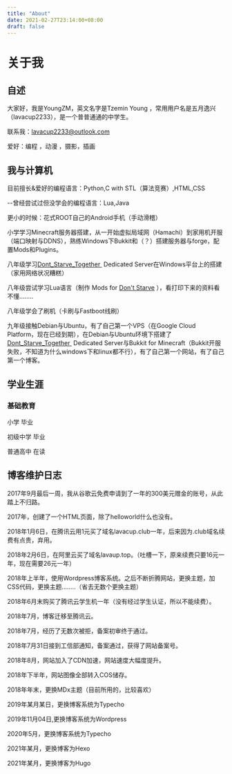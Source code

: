 ```yaml
---
title: "About"
date: 2021-02-27T23:14:00+08:00
draft: false
---
```


# 关于我

## 自述

大家好，我是YoungZM，英文名字是Tzemin Young ，常用用户名是五月逸兴（lavacup2233），是一个普普通通的中学生。


联系我：<a href="mailto:lavacup2233@outlook.com">lavacup2233@outlook.com</a>


爱好：编程 ，动漫 ，摄影，插画


<!-- wp:heading {"level":3} -->
## 我与计算机


目前擅长&amp;爱好的编程语言：Python,C with STL（算法竞赛）,HTML,CSS



--曾经尝试过但没学会的编程语言：Lua,Java



更小的时候：花式ROOT自己的Android手机（手动滑稽）



小学学习Minecraft服务器搭建，从一开始虚拟局域网（Hamachi）到家用机开服（端口映射与DDNS），熟练Windows下Bukkit和（？）搭建服务器与forge，配置Mods和Plugins。



八年级学习<a href="https://store.steampowered.com/app/322330/Dont_Starve_Together/" target="_blank" rel="noreferrer noopener">Dont_Starve_Together&nbsp;</a>&nbsp;Dedicated&nbsp;Server在Windows平台上的搭建（家用网络状况糟糕）



八年级尝试学习Lua语言（制作 Mods for&nbsp;<a rel="noreferrer noopener" href="https://store.steampowered.com/app/219740/Dont_Starve/" target="_blank">Don't Starve</a>&nbsp;），看打印下来的资料看不懂........


八年级学会了刷机（卡刷与Fastboot线刷）


九年级接触Debian与Ubuntu，有了自己第一个VPS（在Google Cloud Platform，现在已经到期），在Debian与Ubuntu环境下搭建了<a rel="noreferrer noopener" href="https://store.steampowered.com/app/322330/Dont_Starve_Together/" target="_blank">Dont_Starve_Together&nbsp;</a>&nbsp;Dedicated&nbsp;Server与Bukkit for Minecraft（Bukkit开服失败，不知道为什么windows下和linux都不行），有了自己第一个网站，有了自己第一个博客。


## 学业生涯

### 基础教育

小学 毕业


初级中学 毕业


普通高中 在读

## 博客维护日志

2017年9月最后一周，我从谷歌云免费申请到了一年的300美元赠金的账号，从此踏上不归路。


2017年，创建了一个HTML页面，除了helloworld什么也没有。


2018年1月6日，在腾讯云用1元买了域名lavacup.club一年，后来因为.club域名续费有点贵，弃用。


2018年2月6日，在阿里云买了域名lavaup.top。（吐槽一下，原来续费只要16元一年，现在需要26元一年）


2018年上半年，使用Wordpress博客系统。之后不断折腾网站，更换主题，加CSS代码，更换主题........（省去无数个更换主题）


2018年6月末购买了腾讯云学生机一年（没有经过学生认证，所以不能续费）。


2018年7月，博客迁移至腾讯云。


2018年7月，经历了无数次被拒，备案初审终于通过。


2018年7月31日接到工信部通知，备案通过，获得了网站备案号。


2018年8月，网站加入了CDN加速，网站速度大幅度提升。


2018年下半年，网站图像全部转入COS储存。


2018年年末，更换MDx主题（目前所用的，比较喜欢）


2019年某月某日，更换博客系统为Typecho


2019年11月04日,更换博客系统为Wordpress


2020年5月，更换博客系统为Typecho


2021年某月，更换博客为Hexo


2021年某月，更换博客为Hugo